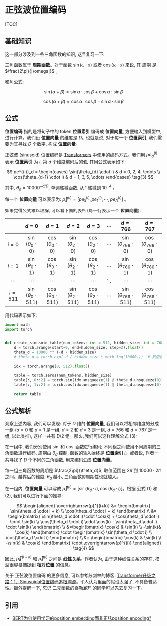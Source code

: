 
# 正弦波位置编码

[TOC]

## 基础知识

这一部分涉及到一些三角函数的知识, 这里复习一下:

三角函数属于 **周期函数**。对于函数 $\sin(\omega \cdot x)$ 或者 $\cos(\omega \cdot x)$ 来说, 其 周期 是 $\frac{2\pi}{|\omega|}$ 。

和角公式:

$$
\sin(\alpha + \beta) = \sin\alpha \cdot \cos\beta + \cos\alpha \cdot \sin\beta
\tag{1}
$$

$$
\cos(\alpha + \beta) = \cos\alpha \cdot \cos\beta - \sin\alpha \cdot \sin\beta
\tag{2}
$$

## 公式

**位置编码** 指的是将句子中的 token **位置索引** 编码成 **位置向量**, 方便输入到模型中, 进行计算。我们设 **位置向量** 的维度是 $D$。也就是说, 对于每一个 **位置索引**, 我们需要为其寻找 $D$ 个数字, 构成 **位置向量**。

正弦波 (sinusoid) 位置编码是 [Transformers](https://arxiv.org/abs/1706.03762) 中使用的编码方式。我们用 $pe^{(i)}_d$ 表示 **位置索引** 为 $i$, 第 $d$ 个维度编码后的值, 其用公式表示如下:

$$
pe^{(i)}_d =
\begin{cases}
    \sin(\theta_{d} \cdot i) & d = 0, 2, 4, \cdots \\
    \cos(\theta_{d-1} \cdot i) & d = 1, 3, 5, \cdots
\end{cases}
\tag{3}
$$

其中, $\theta_d = 10000^{-d / D}$, 单调递减函数, 从 $1$ 递减到 $10^{-4}$ 。

每一个 **位置向量** 可以表示为: $\overrightarrow{p}^{(i)} = [pe^{(i)}_0, pe^{(i)}_1, \cdots, pe^{(i)}_D]$ 。

如果觉得公式难以理解, 可以看下面的表格 (每一行表示一个 **位置向量**):

| |$d=0$| $d=1$ | $d=2$ | $d=3$ | $\cdots$ | $d=766$ | $d=767$ |
|:--:|:--:|:--:|:--:|:--:|:--:|:--:|:--:|
|$i=0$|$\sin(\theta_0 \cdot 0)$|$\cos(\theta_0 \cdot 0)$|$\sin(\theta_2 \cdot 0)$|$\cos(\theta_2 \cdot 0)$| $\cdots$ |$\sin(\theta_{766} \cdot 0)$|$\cos(\theta_{766} \cdot 0)$|
|$i=1$|$\sin(\theta_0 \cdot 1)$|$\cos(\theta_0 \cdot 1)$|$\sin(\theta_2 \cdot 1)$|$\cos(\theta_2 \cdot 1)$| $\cdots$ |$\sin(\theta_{766} \cdot 1)$|$\cos(\theta_{766} \cdot 1)$|
|$\cdots$|$\cdots$|$\cdots$|$\cdots$|$\cdots$| $\ddots$ |$\cdots$|$\cdots$|
|$i=511$|$\sin(\theta_0 \cdot 511)$|$\cos(\theta_0 \cdot 511)$|$\sin(\theta_2 \cdot 511)$|$\cos(\theta_2 \cdot 511)$| $\cdots$ |$\sin(\theta_{766} \cdot 511)$|$\cos(\theta_{766} \cdot 511)$|

用代码表示如下:

```python
import math 
import torch 


def create_sinusoid_table(num_tokens: int = 512, hidden_size: int = 768):
    d = torch.arange(start=0, end=hidden_size, step=2).float()
    theta_d = 10000 ** (-d / hidden_size)
    # theta_d = torch.exp(-d / hidden_size * math.log(10000.))  # 数值稳定的写法
    
    idx = torch.arange(0, 512).float()
    
    table = torch.zeros(num_tokens, hidden_size)
    table[:, 0::2] = torch.sin(idx.unsqueeze(1) @ theta_d.unsqueeze(0))
    table[:, 1::2] = torch.cos(idx.unsqueeze(1) @ theta_d.unsqueeze(0))
    
    return table
```

## 公式解析

观察上述内容, 我们可以发现: 对于 $D$ 维的 **位置向量**, 我们可以将相邻维度的分成一组 ($d=0$ 和 $d=1$ 是一组, $d=2$ 和 $d=3$ 是一组, $d=766$ 和 $d=767$ 是一组, 以此类推), 这样一共有 $D/2$ 组。那么, 我们可以这样理解公式 $(3)$:

在一组中, 我们分别使用 $\sin$ 和 $\cos$ 函数进行编码; 不同组之间使用不同周期的三角函数进行编码, 周期由 $\theta_d$ 控制, 函数的输入始终是 **位置索引** $i$。或者说, 作者一共寻找了 $D$ 个不同的三角函数, 用来编码生成 **位置向量**。

每一组三角函数的周期是 $\frac{2\pi}{\theta_d}$, 取值范围在 $2\pi$ 到 $10000 \cdot 2\pi$ 之间。越靠后的维度, $\theta_d$ 越小, 三角函数的周期性也就越大。

在一组内, **位置向量** 可以写成 $\overrightarrow{p}^{(i)} = [\sin(\theta_d \cdot i), \cos(\theta_d \cdot i)]$。根据 公式 $(1)$ 和 $(2)$, 我们可以进行下面的推导:

$$
\begin{aligned}
\overrightarrow{p}^{(i+k)}
&= \begin{bmatrix}
    \sin(\theta_d \cdot i + k) \\
    \cos(\theta_d \cdot i + k)
\end{bmatrix} \\
&= \begin{bmatrix}
\sin(\theta_d \cdot i) \cdot \cos(k) + \cos(\theta_d \cdot i) \cdot \sin(k) \\
\cos(\theta_d \cdot i) \cdot \cos(k) - \sin(\theta_d \cdot i) \cdot \sin(k)
\end{bmatrix} \\
&=\begin{bmatrix}
    \cos(k) & \sin(k) \\
    -\sin(k)& \cos(k)
\end{bmatrix}
\cdot \begin{bmatrix}
    \sin(\theta_d \cdot i) \\ \cos(\theta_d \cdot i)
\end{bmatrix}  \\
&= \begin{bmatrix}
    \cos(k) & \sin(k) \\ -\sin(k) & \cos(k)
\end{bmatrix}
\cdot \overrightarrow{p}^{(i)}
\end{aligned}
\tag{4}
$$

因此, $\overrightarrow{p}^{(i+k)}$ 和 $\overrightarrow{p}^{(i)}$ 之间是 **线性关系**。作者认为, 由于这种线性关系的存在, 模型很容易捕捉到 **相对位置** 的信息。

关于 正弦波位置编码 的更多信息, 可以参考苏剑林的博客: [Transformer升级之路：1、Sinusoidal位置编码追根溯源](https://kexue.fm/archives/8231)。个人认为里面的假设太强了, 不具备普适性。额外提醒一下, 忘记 二元函数的泰勒展开 的同学可以先去复习一下。

## 引用

+ [BERT为何使用学习的position embedding而非正弦position encoding?](https://www.zhihu.com/question/307293465/answer/1039311514)
